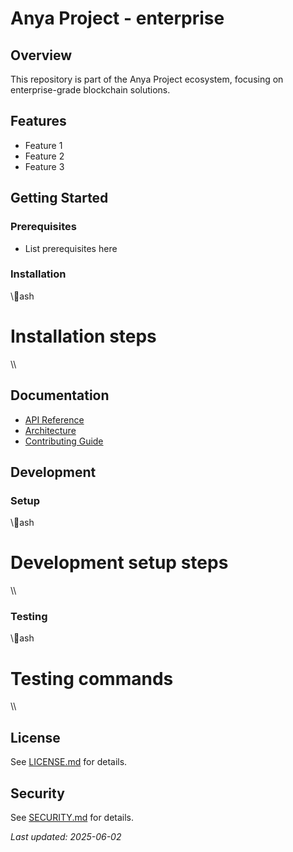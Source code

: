 # Anya Project - enterprise

## Overview

This repository is part of the Anya Project ecosystem, focusing on enterprise-grade blockchain solutions.

## Features

- Feature 1
- Feature 2
- Feature 3

## Getting Started

### Prerequisites

- List prerequisites here

### Installation

\\\ash

# Installation steps

\\\

## Documentation

- [API Reference](docs/api_reference.md)
- [Architecture](docs/architecture.md)
- [Contributing Guide](CONTRIBUTING.md)

## Development

### Setup

\\\ash

# Development setup steps

\\\

### Testing

\\\ash

# Testing commands

\\\

## License

See [LICENSE.md](LICENSE.md) for details.

## Security

See [SECURITY.md](SECURITY.md) for details.

*Last updated: 2025-06-02*
